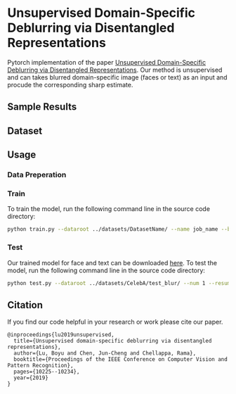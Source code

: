 # Unsupervised Domain-Specific Deblurring via Disentangled Representations

Pytorch implementation of the paper [Unsupervised Domain-Specific Deblurring via Disentangled Representations](https://arxiv.org/pdf/1903.01594.pdf). Our method is unsupervised and can takes blurred domain-specific image (faces or text) as an input and procude the corresponding sharp estimate.

## Sample Results


## Dataset

## Usage

### Data Preperation



### Train

To train the model, run the following command line in the source code directory:

```bash
python train.py --dataroot ../datasets/DatasetName/ --name job_name --batch_size 4 --lambdaB 0.01 --lr 0.0002
```

### Test
Our trained model for face and text can be downloaded [here](). To test the model, run the following command line in the source code directory:


```bash
python test.py --dataroot ../datasets/CelebA/test_blur/ --num 1 --resume ../results/model/locations --name job_name
```

## Citation

If you find our code helpful in your research or work please cite our paper.

```
@inproceedings{lu2019unsupervised,
  title={Unsupervised domain-specific deblurring via disentangled representations},
  author={Lu, Boyu and Chen, Jun-Cheng and Chellappa, Rama},
  booktitle={Proceedings of the IEEE Conference on Computer Vision and Pattern Recognition},
  pages={10225--10234},
  year={2019}
}
```

